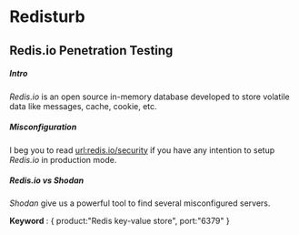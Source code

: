 # Redisturb
## Redis.io Penetration Testing 

##### Intro

*Redis.io* is an open source in-memory database developed to store volatile data like messages, cache, cookie, etc.

##### Misconfiguration

I beg you to read [url:redis.io/security](http://redis.io/topics/security) if you have any intention to setup *Redis.io* in production mode.

##### *Redis.io* vs *Shodan*

*Shodan* give us a powerful tool to find several misconfigured servers.

**Keyword** : { product:"Redis key-value store", port:"6379" }

